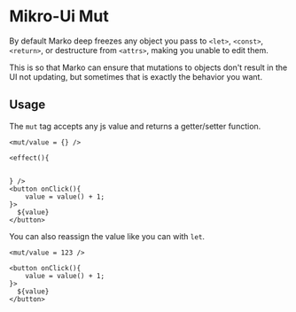 # Mikro-Ui Mut

By default Marko deep freezes any object you pass to `<let>`, `<const>`, `<return>`, or 
destructure from `<attrs>`, making you unable to edit them.

This is so that Marko can ensure that mutations to objects don't result in the UI not updating, but sometimes that is exactly the behavior you want.

## Usage

The `mut` tag accepts any js value and returns a getter/setter function.

```marko
<mut/value = {} />

<effect(){


} />
<button onClick(){
    value = value() + 1;
}>
  ${value}
</button>
```

You can also reassign the value like you can with `let`.

```marko
<mut/value = 123 />

<button onClick(){
    value = value() + 1;
}>
  ${value}
</button>
```